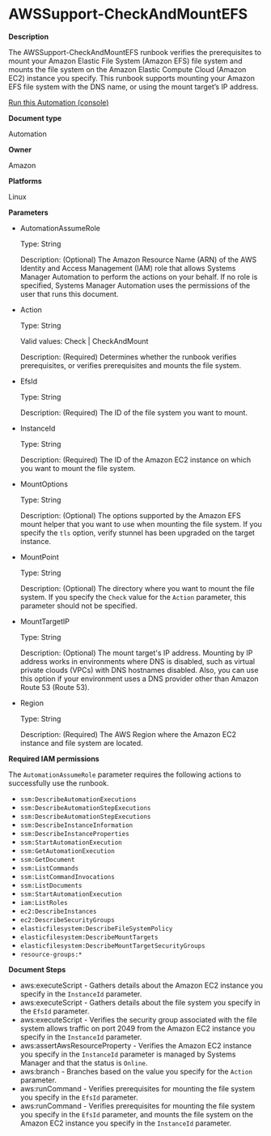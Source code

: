 # AWSSupport\-CheckAndMountEFS<a name="automation-awssupport-check-and-mount-efs"></a>

**Description**

The AWSSupport\-CheckAndMountEFS runbook verifies the prerequisites to mount your Amazon Elastic File System \(Amazon EFS\) file system and mounts the file system on the Amazon Elastic Compute Cloud \(Amazon EC2\) instance you specify\. This runbook supports mounting your Amazon EFS file system with the DNS name, or using the mount target’s IP address\.

[Run this Automation \(console\)](https://console.aws.amazon.com/systems-manager/automation/execute/AWSSupport-CheckAndMountEFS)

**Document type**

Automation

**Owner**

Amazon

**Platforms**

Linux

**Parameters**
+ AutomationAssumeRole

  Type: String

  Description: \(Optional\) The Amazon Resource Name \(ARN\) of the AWS Identity and Access Management \(IAM\) role that allows Systems Manager Automation to perform the actions on your behalf\. If no role is specified, Systems Manager Automation uses the permissions of the user that runs this document\.
+ Action

  Type: String

  Valid values: Check \| CheckAndMount

  Description: \(Required\) Determines whether the runbook verifies prerequisites, or verifies prerequisites and mounts the file system\.
+ EfsId

  Type: String

  Description: \(Required\) The ID of the file system you want to mount\.
+ InstanceId

  Type: String

  Description: \(Required\) The ID of the Amazon EC2 instance on which you want to mount the file system\.
+ MountOptions

  Type: String

  Description: \(Optional\) The options supported by the Amazon EFS mount helper that you want to use when mounting the file system\. If you specify the `tls` option, verify stunnel has been upgraded on the target instance\.
+ MountPoint

  Type: String

  Description: \(Optional\) The directory where you want to mount the file system\. If you specify the `Check` value for the `Action` parameter, this parameter should not be specified\.
+ MountTargetIP

  Type: String

  Description: \(Optional\) The mount target's IP address\. Mounting by IP address works in environments where DNS is disabled, such as virtual private clouds \(VPCs\) with DNS hostnames disabled\. Also, you can use this option if your environment uses a DNS provider other than Amazon Route 53 \(Route 53\)\.
+ Region

  Type: String

  Description: \(Required\) The AWS Region where the Amazon EC2 instance and file system are located\.

**Required IAM permissions**

The `AutomationAssumeRole` parameter requires the following actions to successfully use the runbook\.
+ `ssm:DescribeAutomationExecutions`
+ `ssm:DescribeAutomationStepExecutions`
+ `ssm:DescribeAutomationStepExecutions`
+ `ssm:DescribeInstanceInformation`
+ `ssm:DescribeInstanceProperties`
+ `ssm:StartAutomationExecution`
+ `ssm:GetAutomationExecution`
+ `ssm:GetDocument`
+ `ssm:ListCommands`
+ `ssm:ListCommandInvocations`
+ `ssm:ListDocuments`
+ `ssm:StartAutomationExecution`
+ `iam:ListRoles`
+ `ec2:DescribeInstances`
+ `ec2:DescribeSecurityGroups`
+ `elasticfilesystem:DescribeFileSystemPolicy`
+ `elasticfilesystem:DescribeMountTargets`
+ `elasticfilesystem:DescribeMountTargetSecurityGroups`
+ `resource-groups:*`

**Document Steps**
+ aws:executeScript \- Gathers details about the Amazon EC2 instance you specify in the `InstanceId` parameter\.
+ aws:executeScript \- Gathers details about the file system you specify in the `EfsId` parameter\.
+ aws:executeScript \- Verifies the security group associated with the file system allows traffic on port 2049 from the Amazon EC2 instance you specify in the `InstanceId` parameter\.
+ aws:assertAwsResourceProperty \- Verifies the Amazon EC2 instance you specify in the `InstanceId` parameter is managed by Systems Manager and that the status is `Online`\.
+ aws:branch \- Branches based on the value you specify for the `Action` parameter\.
+ aws:runCommand \- Verifies prerequisites for mounting the file system you specify in the `EfsId` parameter\.
+ aws:runCommand \- Verifies prerequisites for mounting the file system you specify in the `EfsId` parameter, and mounts the file system on the Amazon EC2 instance you specify in the `InstanceId` parameter\.